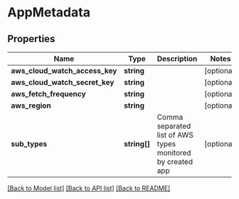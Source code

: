# AppMetadata

## Properties
| Name                           | Type         | Description                                                | Notes      |
| ------------------------------ | ------------ | ---------------------------------------------------------- | ---------- |
| **aws_cloud_watch_access_key** | **string**   |                                                            | [optional] |
| **aws_cloud_watch_secret_key** | **string**   |                                                            | [optional] |
| **aws_fetch_frequency**        | **string**   |                                                            | [optional] |
| **aws_region**                 | **string**   |                                                            | [optional] |
| **sub_types**                  | **string[]** | Comma separated list of AWS types monitored by created app | [optional] |

[[Back to Model list]](../../README.md#documentation-for-models) [[Back to API list]](../../README.md#documentation-for-api-endpoints) [[Back to README]](../../README.md)
